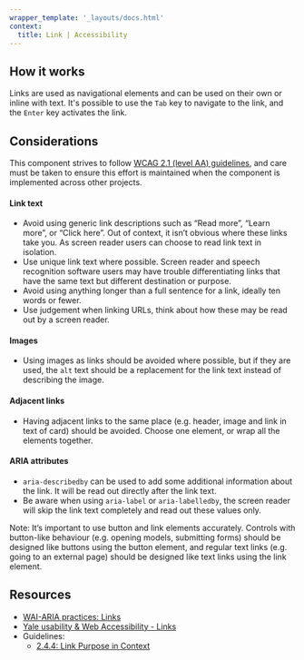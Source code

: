```yaml
---
wrapper_template: '_layouts/docs.html'
context:
  title: Link | Accessibility
---
```


## How it works

Links are used as navigational elements and can be used on their own or inline with text. It's possible to use the `Tab` key to navigate to the link, and the `Enter` key activates the link.

## Considerations

This component strives to follow [WCAG 2.1 (level AA) guidelines](https://www.w3.org/TR/WCAG21/), and care must be taken to ensure this effort is maintained when the component is implemented across other projects.

#### Link text

- Avoid using generic link descriptions such as “Read more”, “Learn more”, or “Click here”. Out of context, it isn’t obvious where these links take you. As screen reader users can choose to read link text in isolation.
- Use unique link text where possible. Screen reader and speech recognition software users may have trouble differentiating links that have the same text but different destination or purpose.
- Avoid using anything longer than a full sentence for a link, ideally ten words or fewer.
- Use judgement when linking URLs, think about how these may be read out by a screen reader.

#### Images

- Using images as links should be avoided where possible, but if they are used, the `alt` text should be a replacement for the link text instead of describing the image.

#### Adjacent links

- Having adjacent links to the same place (e.g. header, image and link in text of card) should be avoided. Choose one element, or wrap all the elements together.

#### ARIA attributes

- `aria-describedby` can be used to add some additional information about the link. It will be read out directly after the link text.
- Be aware when using `aria-label` or `aria-labelledby`, the screen reader will skip the link text completely and read out these values only.

Note: It’s important to use button and link elements accurately. Controls with button-like behaviour (e.g. opening models, submitting forms) should be designed like buttons using the button element, and regular text links (e.g. going to an external page) should be designed like text links using the link element.

## Resources

- [WAI-ARIA practices: Links ](https://www.w3.org/TR/wai-aria-practices/#link)
- [Yale usability & Web Accessibility - Links](https://usability.yale.edu/web-accessibility/articles/links)
- Guidelines:
  - [2.4.4: Link Purpose in Context](https://www.w3.org/TR/UNDERSTANDING-WCAG20/navigation-mechanisms-refs.html)
